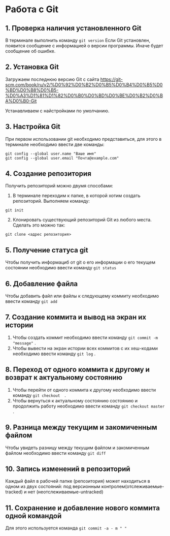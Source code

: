 # Работа с Git
## 1. Проверка наличия установленного Git
В терминале выполнить команду `git version` 
Если Git установлен, появится сообщение с информацией о версии программы. Иначе будет сообщение об ошибке.

## 2. Установка Git
Загружаем последнюю версию Git с сайта https://git-scm.com/book/ru/v2/%D0%92%D0%B2%D0%B5%D0%B4%D0%B5%D0%BD%D0%B8%D0%B5-%D0%A3%D1%81%D1%82%D0%B0%D0%BD%D0%BE%D0%B2%D0%BA%D0%B0-Git 

Устанавливаем с найстройками по умолчанию.

## 3. Настройка Git
При первом использовании git необходимо представиться, для этого в терминале необходимо ввести две команды:
```
git config --global user.name "Ваше имя"
git config --global user.email "Почта@example.com"
```
## 4. Создание репозитория 
Получить репозиторий можно двумя способами:
1. В терминале переходим к папке, в которой хотим создать репозиторий. Выполняем команду:
``` 
git init
```
2. Клонировать существующий репозиторий Git из любого места. Сделать это можно так:
```
git clone <адрес репозитория>
```
## 5. Получение статуса git
Чтобы получить информациб от git о его информации о его текущем состоянии необходимо ввести команду `git status`

## 6. Добавление файла 
Чтобы добавить файл или файлы к следующему коммиту необходимо ввести команду `git add`

## 7. Создание коммита и вывод на экран их истории 
1. Чтобы создать коммит необходимо ввести команду `git commit -m "message"` .
2. Чтобы вывести на экран истории всех коммитов с их хеш-кодами необходимо ввести команду `git log` .

## 8. Переход от одного коммита к другому и возврат к актуальному состоянию
1. Чтобы перейти от одного коммита к другому необходимо ввести команду `git checkout  `.
2. Чтобы вернуться к актуальному состоянию состоянию и продолжить работу необходимо ввести команду `git checkout master` .

## 9. Разница между текущим и закомиченным файлом
Чтобы увидеть разницу между текущим файлом и закомиченным файлом необходимо ввести команду `git diff`

## 10. Запись изменений в репозиторий
Каждый файл в рабочей папке (репозитория) может находиться в одном из двух состояний: под версионным контролем(отслеживаемые-tracked) и нет (неотслеживаемые-untracked)

## 11. Сохранение и добавление нового коммита одной командой 
Для этого используется команда `git commit -a - m " " `